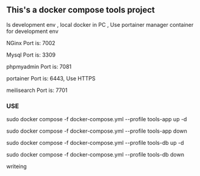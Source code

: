 ## This's a docker compose tools project 

<p>Is development env , local docker in PC , Use portainer manager container for development env</p>

<p>NGinx Port is: 7002</p>
<p>Mysql Port is: 3309</p>
<p>phpmyadmin Port is: 7081</p>
<p>portainer Port is: 6443, Use HTTPS</p>
<p>meilisearch Port is: 7701</p>

### USE

<p>sudo docker compose -f docker-compose.yml --profile tools-app up -d</p>
<p>sudo docker compose -f docker-compose.yml --profile tools-app down</p>
<p>sudo docker compose -f docker-compose.yml --profile tools-db up -d</p>
<p>sudo docker compose -f docker-compose.yml --profile tools-db down</p>

<p>writeing</p>